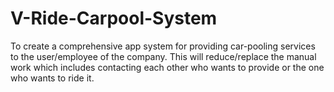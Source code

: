 # V-Ride-Carpool-System
To create a comprehensive app system for providing car-pooling services to the user/employee of the company. This will reduce/replace the manual work which includes contacting each other who wants to provide or the one who wants to ride it.
